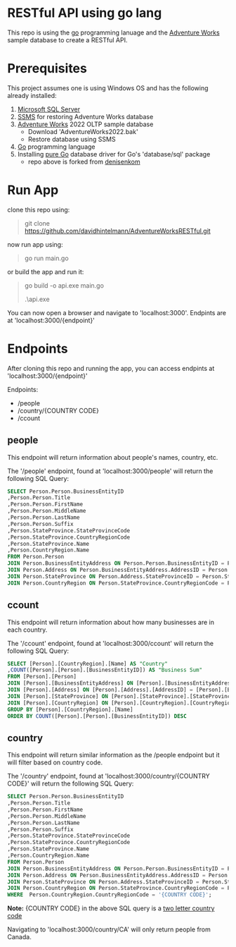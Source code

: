 # RESTful API using go lang

This repo is using the [go](https://go.dev/) programming lanuage and the [Adventure Works](https://learn.microsoft.com/en-us/sql/samples/adventureworks-install-configure?view=sql-server-ver16&tabs=ssms) sample database to create a RESTful API.

# Prerequisites

This project assumes one is using Windows OS and has the following already installed:
1. [Microsoft SQL Server](https://www.microsoft.com/en-ca/sql-server/sql-server-downloads)
2. [SSMS](https://learn.microsoft.com/en-us/sql/ssms/download-sql-server-management-studio-ssms?view=sql-server-ver16) for restoring Adventure Works database
3. [Adventure Works](https://learn.microsoft.com/en-us/sql/samples/adventureworks-install-configure?view=sql-server-ver16&tabs=ssms) 2022 OLTP sample database
   - Download 'AdventureWorks2022.bak'
   - Restore database using SSMS
4. [Go](https://go.dev/dl/) programming language
5. Installing [pure Go](https://github.com/microsoft/go-mssqldb) database driver for Go's 'database/sql' package
	- repo above is forked from [denisenkom](https://github.com/denisenkom/go-mssqldb)

# Run App

clone this repo using:
> git clone https://github.com/davidhintelmann/AdventureWorksRESTful.git

now run app using:
> go run main.go

or build the app and run it:
> go build -o api.exe main.go
> 
> .\api.exe

You can now open a browser and navigate to 'localhost:3000'. Endpints are at 'localhost:3000/{endpoint}'

# Endpoints

After cloning this repo and running the app, you can access endpints at 'localhost:3000/{endpoint}'

Endpoints:
-   /people
-   /country/{COUNTRY CODE}
-   /ccount

## people

This endpoint will return information about people's names, country, etc.

The '/people' endpoint, found at 'localhost:3000/people' will return the following SQL Query:

```sql
SELECT Person.Person.BusinessEntityID
,Person.Person.Title
,Person.Person.FirstName
,Person.Person.MiddleName
,Person.Person.LastName
,Person.Person.Suffix
,Person.StateProvince.StateProvinceCode
,Person.StateProvince.CountryRegionCode
,Person.StateProvince.Name
,Person.CountryRegion.Name
FROM Person.Person
JOIN Person.BusinessEntityAddress ON Person.Person.BusinessEntityID = Person.BusinessEntityAddress.BusinessEntityID
JOIN Person.Address ON Person.BusinessEntityAddress.AddressID = Person.Address.AddressID
JOIN Person.StateProvince ON Person.Address.StateProvinceID = Person.StateProvince.StateProvinceID
JOIN Person.CountryRegion ON Person.StateProvince.CountryRegionCode = Person.CountryRegion.CountryRegionCode;
```

## ccount

This endpoint will return information about how many businesses are in each country.

The '/ccount' endpoint, found at 'localhost:3000/ccount' will return the following SQL Query:

```sql
SELECT [Person].[CountryRegion].[Name] AS "Country"
,COUNT([Person].[Person].[BusinessEntityID]) AS "Business Sum"
FROM [Person].[Person]
JOIN [Person].[BusinessEntityAddress] ON [Person].[BusinessEntityAddress].[BusinessEntityID] = [Person].[Person].[BusinessEntityID]
JOIN [Person].[Address] ON [Person].[Address].[AddressID] = [Person].[BusinessEntityAddress].[AddressID]
JOIN [Person].[StateProvince] ON [Person].[StateProvince].[StateProvinceID] = [Person].[Address].[StateProvinceID]
JOIN [Person].[CountryRegion] ON [Person].[CountryRegion].[CountryRegionCode] = [Person].[StateProvince].[CountryRegionCode]
GROUP BY [Person].[CountryRegion].[Name]
ORDER BY COUNT([Person].[Person].[BusinessEntityID]) DESC
```

## country

This endpoint will return similar information as the /people endpoint but it will filter based on country code.

The '/country' endpoint, found at 'localhost:3000/country/{COUNTRY CODE}' will return the following SQL Query:

```sql
SELECT Person.Person.BusinessEntityID
,Person.Person.Title
,Person.Person.FirstName
,Person.Person.MiddleName
,Person.Person.LastName
,Person.Person.Suffix
,Person.StateProvince.StateProvinceCode
,Person.StateProvince.CountryRegionCode
,Person.StateProvince.Name
,Person.CountryRegion.Name
FROM Person.Person
JOIN Person.BusinessEntityAddress ON Person.Person.BusinessEntityID = Person.BusinessEntityAddress.BusinessEntityID
JOIN Person.Address ON Person.BusinessEntityAddress.AddressID = Person.Address.AddressID
JOIN Person.StateProvince ON Person.Address.StateProvinceID = Person.StateProvince.StateProvinceID
JOIN Person.CountryRegion ON Person.StateProvince.CountryRegionCode = Person.CountryRegion.CountryRegionCode
WHERE  Person.CountryRegion.CountryRegionCode = '{COUNTRY CODE}';
```

**Note:** {COUNTRY CODE} in the above SQL query is a [two letter country code](https://en.wikipedia.org/wiki/ISO_3166-1_alpha-2#Officially_assigned_code_elements)

Navigating to 'localhost:3000/country/CA' will only return people from Canada.
